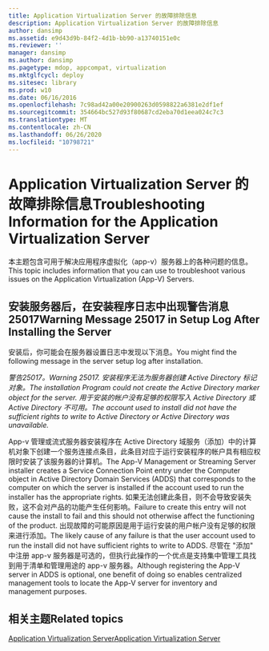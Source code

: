 ```yaml
---
title: Application Virtualization Server 的故障排除信息
description: Application Virtualization Server 的故障排除信息
author: dansimp
ms.assetid: e9d43d9b-84f2-4d1b-bb90-a13740151e0c
ms.reviewer: ''
manager: dansimp
ms.author: dansimp
ms.pagetype: mdop, appcompat, virtualization
ms.mktglfcycl: deploy
ms.sitesec: library
ms.prod: w10
ms.date: 06/16/2016
ms.openlocfilehash: 7c98ad42a00e20900263d0598822a6381e2df1ef
ms.sourcegitcommit: 354664bc527d93f80687cd2eba70d1eea024c7c3
ms.translationtype: MT
ms.contentlocale: zh-CN
ms.lasthandoff: 06/26/2020
ms.locfileid: "10798721"
---
```

# <span data-ttu-id="0a174-103">Application Virtualization Server 的故障排除信息</span><span class="sxs-lookup"><span data-stu-id="0a174-103">Troubleshooting Information for the Application Virtualization Server</span></span>


<span data-ttu-id="0a174-104">本主题包含可用于解决应用程序虚拟化（app-v）服务器上的各种问题的信息。</span><span class="sxs-lookup"><span data-stu-id="0a174-104">This topic includes information that you can use to troubleshoot various issues on the Application Virtualization (App-V) Servers.</span></span>

## <span data-ttu-id="0a174-105">安装服务器后，在安装程序日志中出现警告消息25017</span><span class="sxs-lookup"><span data-stu-id="0a174-105">Warning Message 25017 in Setup Log After Installing the Server</span></span>


<span data-ttu-id="0a174-106">安装后，你可能会在服务器设置日志中发现以下消息。</span><span class="sxs-lookup"><span data-stu-id="0a174-106">You might find the following message in the server setup log after installation.</span></span>

*<span data-ttu-id="0a174-107">警告25017。</span><span class="sxs-lookup"><span data-stu-id="0a174-107">Warning 25017.</span></span> <span data-ttu-id="0a174-108">安装程序无法为服务器创建 Active Directory 标记对象。</span><span class="sxs-lookup"><span data-stu-id="0a174-108">The installation Program could not create the Active Directory marker object for the server.</span></span> <span data-ttu-id="0a174-109">用于安装的帐户没有足够的权限写入 Active Directory 或 Active Directory 不可用。</span><span class="sxs-lookup"><span data-stu-id="0a174-109">The account used to install did not have the sufficient rights to write to Active Directory or Active Directory was unavailable.</span></span>*

<span data-ttu-id="0a174-110">App-v 管理或流式服务器安装程序在 Active Directory 域服务（添加）中的计算机对象下创建一个服务连接点条目，此条目对应于运行安装程序的帐户具有相应权限时安装了该服务器的计算机。</span><span class="sxs-lookup"><span data-stu-id="0a174-110">The App-V Management or Streaming Server installer creates a Service Connection Point entry under the Computer object in Active Directory Domain Services (ADDS) that corresponds to the computer on which the server is installed if the account used to run the installer has the appropriate rights.</span></span> <span data-ttu-id="0a174-111">如果无法创建此条目，则不会导致安装失败，这不会对产品的功能产生任何影响。</span><span class="sxs-lookup"><span data-stu-id="0a174-111">Failure to create this entry will not cause the install to fail and this should not otherwise affect the functioning of the product.</span></span> <span data-ttu-id="0a174-112">出现故障的可能原因是用于运行安装的用户帐户没有足够的权限来进行添加。</span><span class="sxs-lookup"><span data-stu-id="0a174-112">The likely cause of any failure is that the user account used to run the install did not have sufficient rights to write to ADDS.</span></span> <span data-ttu-id="0a174-113">尽管在 "添加" 中注册 app-v 服务器是可选的，但执行此操作的一个优点是支持集中管理工具找到用于清单和管理用途的 app-v 服务器。</span><span class="sxs-lookup"><span data-stu-id="0a174-113">Although registering the App-V server in ADDS is optional, one benefit of doing so enables centralized management tools to locate the App-V server for inventory and management purposes.</span></span>

## <span data-ttu-id="0a174-114">相关主题</span><span class="sxs-lookup"><span data-stu-id="0a174-114">Related topics</span></span>


[<span data-ttu-id="0a174-115">Application Virtualization Server</span><span class="sxs-lookup"><span data-stu-id="0a174-115">Application Virtualization Server</span></span>](application-virtualization-server.md)

 

 





